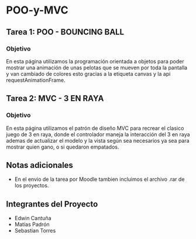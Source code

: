 # POO-y-MVC

## Tarea 1: POO - BOUNCING BALL
### Objetivo
En esta página utilizamos la programación orientada a objetos para poder mostrar una animación de unas pelotas que se mueven por toda la pantalla y van cambiado de colores esto gracias a la etiqueta canvas y la api requestAnimationFrame.

## Tarea 2: MVC - 3 EN RAYA
### Objetivo
En esta página utilizamos el patrón de diseño MVC para recrear el clasico juego de 3 en raya, donde el controlador maneja la interacción del 3 en raya ademas de actualizar el modelo y la vista según sea necesarios ya sea para mostrar quien gano, o si quedaron empatados.

## Notas adicionales
- En el envio de la tarea por Moodle tambien incluimos el archivo .rar de los proyectos.

## Integrantes del Proyecto
- Edwin Cantuña
- Matias Padrón
- Sebastian Torres
